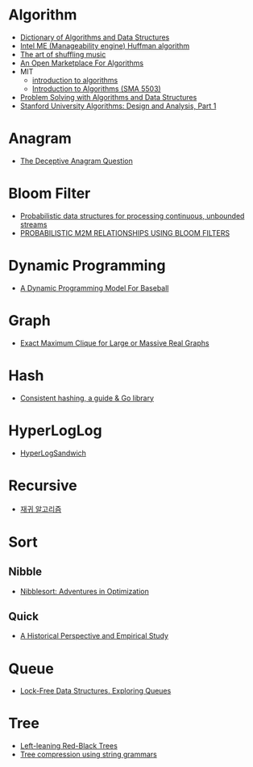 Algorithm
=========
* [Dictionary of Algorithms and Data Structures](http://xlinux.nist.gov/dads/)
* [Intel ME (Manageability engine) Huffman algorithm](http://io.smashthestack.org/me/)
* [The art of shuffling music](http://keyj.emphy.de/balanced-shuffle/)
* [An Open Marketplace For Algorithms](https://algorithmia.com/)
* MIT
  * [introduction to algorithms](http://ocw.mit.edu/courses/electrical-engineering-and-computer-science/6-006-introduction-to-algorithms-fall-2011/lecture-videos/)
  * [Introduction to Algorithms (SMA 5503)](http://ocw.mit.edu/courses/electrical-engineering-and-computer-science/6-046j-introduction-to-algorithms-sma-5503-fall-2005/)
* [Problem Solving with Algorithms and Data Structures](http://interactivepython.org/courselib/static/pythonds/index.html)
* [Stanford University Algorithms: Design and Analysis, Part 1](https://www.coursera.org/course/algo)

# Anagram
* [The Deceptive Anagram Question](http://nafiulis.me/the-deceptive-anagram-question.html)

# Bloom Filter
* [Probabilistic data structures for processing continuous, unbounded streams](https://github.com/tylertreat/BoomFilters)
* [PROBABILISTIC M2M RELATIONSHIPS USING BLOOM FILTERS](http://zacharyvoase.com/2012/08/31/m2mbloom/)

# Dynamic Programming
* [A Dynamic Programming Model For Baseball](http://footballcommentary.com/bbmodel.htm)

# Graph
* [Exact Maximum Clique for Large or Massive Real Graphs](http://kukuruku.co/hub/algorithms/exact-maximum-clique-for-large-or-massive-real-graphs)

# Hash
* [Consistent hashing, a guide & Go library](https://medium.com/@sent0hil/consistent-hashing-a-guide-go-implementation-fe3421ac3e8f)

# HyperLogLog
* [HyperLogSandwich](https://github.com/chanian/hyperlogsandwich/wiki)

# Recursive
* [재귀 알고리즘](http://navercast.naver.com/contents.nhn?rid=2871&contents_id=87713&leafId=2871)

# Sort

## Nibble
* [Nibblesort: Adventures in Optimization](http://belkadan.com/blog/2015/05/Nibblesort/)

## Quick
* [A Historical Perspective and Empirical Study](www.liacs.nl/~graaf/STUDENTENSEMINARIUM/quicksorthistorical.pdf)

# Queue
* [Lock-Free Data Structures. Exploring Queues](http://kukuruku.co/hub/cpp/lock-free-data-structures-exploring-queues)

# Tree
* [Left-leaning Red-Black Trees](http://www.cs.princeton.edu/~rs/talks/LLRB/LLRB.pdf)
* [Tree compression using string grammars](http://arxiv.org/abs/1504.05535)